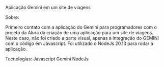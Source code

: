 Aplicação Gemini em um site de viagens 

Sobre:

Primeiro contato com a aplicação do Gemini para programadores com o projeto da Alura da criação de uma aplicação para um site de viagens. Neste caso, não foi criado a parte visual, apenas a integração do GEMINI com o código em Javascript.
Foi utilizado o NodeJs 20.13 para rodar a aplicação. 

Tecnologias:
Javascript
Gemini
NodeJs
